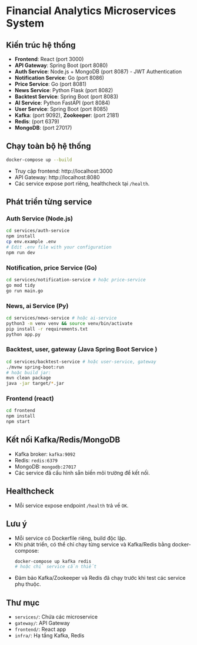# Financial Analytics Microservices System

## Kiến trúc hệ thống

- **Frontend**: React (port 3000)
- **API Gateway**: Spring Boot (port 8080)
- **Auth Service**: Node.js + MongoDB (port 8087) - JWT Authentication
- **Notification Service**: Go (port 8086)
- **Price Service**: Go (port 8081)
- **News Service**: Python Flask (port 8082)
- **Backtest Service**: Spring Boot (port 8083)
- **AI Service**: Python FastAPI (port 8084)
- **User Service**: Spring Boot (port 8085)
- **Kafka**: (port 9092), **Zookeeper**: (port 2181)
- **Redis**: (port 6379)
- **MongoDB**: (port 27017)

## Chạy toàn bộ hệ thống

```bash
docker-compose up --build
```

- Truy cập frontend: http://localhost:3000
- API Gateway: http://localhost:8080
- Các service expose port riêng, healthcheck tại `/health`.

## Phát triển từng service

### Auth Service (Node.js)
```bash
cd services/auth-service
npm install
cp env.example .env
# Edit .env file with your configuration
npm run dev
```

### Notification, price Service (Go)
```bash
cd services/notification-service # hoặc price-service
go mod tidy
go run main.go
```

### News, ai Service (Py)
```bash
cd services/news-service # hoặc ai-service
python3 -m venv venv && source venv/bin/activate
pip install -r requirements.txt
python app.py
```

### Backtest, user, gateway (Java Spring Boot Service )
```bash
cd services/backtest-service # hoặc user-service, gateway
./mvnw spring-boot:run
# hoặc build jar:
mvn clean package
java -jar target/*.jar
```

### Frontend (react)
```bash
cd frontend
npm install
npm start
```

## Kết nối Kafka/Redis/MongoDB
- Kafka broker: `kafka:9092`
- Redis: `redis:6379`
- MongoDB: `mongodb:27017`
- Các service đã cấu hình sẵn biến môi trường để kết nối.

## Healthcheck
- Mỗi service expose endpoint `/health` trả về `OK`.

## Lưu ý
- Mỗi service có Dockerfile riêng, build độc lập.
- Khi phát triển, có thể chỉ chạy từng service và Kafka/Redis bằng docker-compose:
  ```bash
  docker-compose up kafka redis
  # hoặc chỉ service cần thiết
  ```
- Đảm bảo Kafka/Zookeeper và Redis đã chạy trước khi test các service phụ thuộc.

## Thư mục
- `services/`: Chứa các microservice
- `gateway/`: API Gateway
- `frontend/`: React app
- `infra/`: Hạ tầng Kafka, Redis
